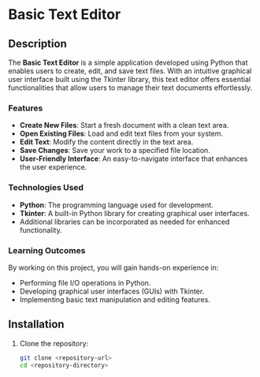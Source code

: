 # Basic Text Editor

## Description

The **Basic Text Editor** is a simple application developed using Python that enables users to create, edit, and save text files. With an intuitive graphical user interface built using the Tkinter library, this text editor offers essential functionalities that allow users to manage their text documents effortlessly.

### Features

- **Create New Files**: Start a fresh document with a clean text area.
- **Open Existing Files**: Load and edit text files from your system.
- **Edit Text**: Modify the content directly in the text area.
- **Save Changes**: Save your work to a specified file location.
- **User-Friendly Interface**: An easy-to-navigate interface that enhances the user experience.

### Technologies Used

- **Python**: The programming language used for development.
- **Tkinter**: A built-in Python library for creating graphical user interfaces.
- Additional libraries can be incorporated as needed for enhanced functionality.

### Learning Outcomes

By working on this project, you will gain hands-on experience in:

- Performing file I/O operations in Python.
- Developing graphical user interfaces (GUIs) with Tkinter.
- Implementing basic text manipulation and editing features.

## Installation

1. Clone the repository:
   ```bash
   git clone <repository-url>
   cd <repository-directory>
